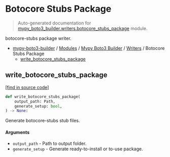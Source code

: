 # Botocore Stubs Package

> Auto-generated documentation for [mypy_boto3_builder.writers.botocore_stubs_package](https://github.com/vemel/mypy_boto3_builder/blob/master/mypy_boto3_builder/writers/botocore_stubs_package.py) module.

botocore-stubs package writer.

- [mypy-boto3-builder](../../README.md#mypy_boto3_builder) / [Modules](../../MODULES.md#mypy-boto3-builder-modules) / [Mypy Boto3 Builder](../index.md#mypy-boto3-builder) / [Writers](index.md#writers) / Botocore Stubs Package
    - [write_botocore_stubs_package](#write_botocore_stubs_package)

## write_botocore_stubs_package

[[find in source code]](https://github.com/vemel/mypy_boto3_builder/blob/master/mypy_boto3_builder/writers/botocore_stubs_package.py#L19)

```python
def write_botocore_stubs_package(
    output_path: Path,
    generate_setup: bool,
) -> None:
```

Generate botocore-stubs stub files.

#### Arguments

- `output_path` - Path to output folder.
- `generate_setup` - Generate ready-to-install or to-use package.
